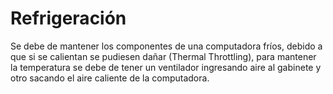 # Refrigeración

Se debe de mantener los componentes de una computadora fríos, debido a que si se calientan se pudiesen dañar (Thermal Throttling), para mantener la temperatura se debe de tener un ventilador ingresando aire al gabinete y otro sacando el aire caliente de la computadora.